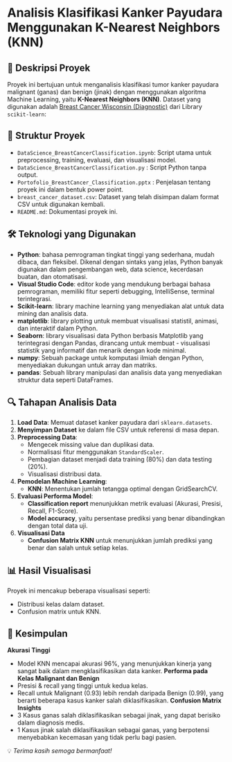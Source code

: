 # Analisis Klasifikasi Kanker Payudara Menggunakan K-Nearest Neighbors (KNN)

## 📌 Deskripsi Proyek
Proyek ini bertujuan untuk menganalisis klasifikasi tumor kanker payudara malignant (ganas) dan benign (jinak) dengan menggunakan algoritma Machine Learning, yaitu **K-Nearest Neighbors (KNN)**. Dataset yang digunakan adalah [Breast Cancer Wisconsin (Diagnostic)](https://scikit-learn.org/stable/modules/generated/sklearn.datasets.load_breast_cancer.html#sklearn.datasets.load_breast_cancer) dari Library `scikit-learn`: 

## 📂 Struktur Proyek
- `DataScience_BreastCancerClassification.ipynb`: Script utama untuk preprocessing, training, evaluasi, dan visualisasi model.
- `DataScience_BreastCancerClassification.py` : Script Python tanpa output.
- `Portofolio_BreastCancer_Classification.pptx` : Penjelasan tentang proyek ini dalam bentuk power point.
- `breast_cancer_dataset.csv`: Dataset yang telah disimpan dalam format CSV untuk digunakan kembali.
- `README.md`: Dokumentasi proyek ini.

## 🛠️ Teknologi yang Digunakan
- **Python**: bahasa pemrograman tingkat tinggi yang sederhana, mudah dibaca, dan fleksibel. Dikenal dengan sintaks yang jelas, Python banyak digunakan dalam pengembangan web, data science, kecerdasan buatan, dan otomatisasi.
- **Visual Studio Code**: editor kode yang mendukung berbagai bahasa pemrograman, memiliki fitur seperti debugging, IntelliSense, terminal terintegrasi.
- **Scikit-learn**: library machine learning yang menyediakan alat untuk data mining dan analisis data.
- **matplotlib**: library plotting untuk membuat visualisasi statistil, animasi, dan interaktif dalam Python.
- **Seaborn**: library visualisasi data Python berbasis Matplotlib yang terintegrasi dengan Pandas, dirancang untuk membuat - visualisasi statistik yang informatif dan menarik dengan kode minimal.
- **numpy**: Sebuah package untuk komputasi ilmiah dengan Python, menyediakan dukungan untuk array dan matriks.
- **pandas**: Sebuah library manipulasi dan analisis data yang menyediakan struktur data seperti DataFrames.

## 🔍 Tahapan Analisis Data
1. **Load Data**: Memuat dataset kanker payudara dari `sklearn.datasets`.
2. **Menyimpan Dataset** ke dalam file CSV untuk referensi di masa depan.
3. **Preprocessing Data**:
   - Mengecek missing value dan duplikasi data.
   - Normalisasi fitur menggunakan `StandardScaler`.
   - Pembagian dataset menjadi data training (80%) dan data testing (20%).
   - Visualisasi distribusi data.
4. **Pemodelan Machine Learning**:
   - **KNN**: Menentukan jumlah tetangga optimal dengan GridSearchCV.
5. **Evaluasi Performa Model**:
   - **Classification report** menunjukkan metrik evaluasi (Akurasi, Presisi, Recall, F1-Score).
   - **Model accuracy**, yaitu persentase prediksi yang benar dibandingkan dengan total data uji.
6. **Visualisasi Data** 
   - **Confusion Matrix KNN** untuk menunjukkan jumlah prediksi yang benar dan salah untuk setiap kelas.

## 📊 Hasil Visualisasi
Proyek ini mencakup beberapa visualisasi seperti:
- Distribusi kelas dalam dataset.
- Confusion matrix untuk KNN.

## 📌 Kesimpulan
**Akurasi Tinggi**
   - Model KNN mencapai akurasi 96%, yang menunjukkan kinerja yang sangat baik dalam mengklasifikasikan data kanker.
**Performa pada Kelas Malignant dan Benign**
   - Presisi & recall yang tinggi untuk kedua kelas.
   - Recall untuk Malignant (0.93) lebih rendah daripada Benign (0.99), yang berarti beberapa kasus kanker salah diklasifikasikan.
**Confusion Matrix Insights**
   - 3 Kasus ganas salah diklasifikasikan sebagai jinak, yang dapat berisiko dalam diagnosis medis.
   - 1 Kasus jinak salah diklasifikasikan sebagai ganas, yang berpotensi menyebabkan kecemasan yang tidak perlu bagi pasien.

💡 *Terima kasih semoga bermanfaat!*
